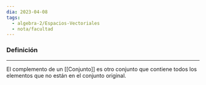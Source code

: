 ```yaml
---
dia: 2023-04-08
tags:
  - algebra-2/Espacios-Vectoriales
  - nota/facultad
---
```

### Definición
---
El complemento de un [[Conjunto]] es otro conjunto que contiene todos los elementos que no están en el conjunto original.